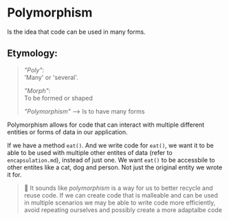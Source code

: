 # Polymorphism

Is the idea that code can be used in many forms.

## Etymology:
> *"Poly"*: <br>
> 'Many' or 'several'.
>
> *"Morph"*: <br>
> To be formed or shaped
>
> *"Polymorphism"* --> Is to have many forms

Polymorphism allows for code that can interact with multiple different entities or forms of data in our application.

If we have a method `eat()`. And we write code for `eat()`, we want it to be able to be used with multiple other entites of data (refer to `encapsulation.md`), instead of just one. We want `eat()` to be accessbile to other entites like a cat, dog and person. Not just the original entity we wrote it for.

> 🧠 It sounds like *polymorphism* is a way for us to better recycle and reuse code. If we can create code that is malleable and can be used in multiple scenarios we may be able to write code more efficiently, avoid repeating ourselves and possibly create a more adaptalbe code

